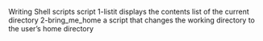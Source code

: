 Writing Shell scripts
script 1-listit displays the contents list of the current directory
2-bring_me_home a script that changes the working directory to the user’s home directory
